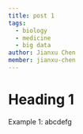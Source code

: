 ```yaml
---
title: post 1
tags:
  - biology
  - medicine
  - big data
author: Jianxu Chen
member: jianxu-chen
---
```


# Heading 1

Example 1: abcdefg
